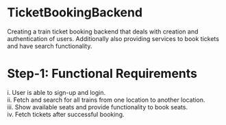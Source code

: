 ﻿# TicketBookingBackend

Creating a train ticket booking backend that deals 
with creation and authentication of users. Additionally also providing 
services to book tickets and have search functionality.

# Step-1: Functional Requirements
i. User is able to sign-up and login.  
ii. Fetch and search for all trains from one location to another location.  
iii. Show available seats and provide functionality to book seats.  
iv. Fetch tickets after successful booking.  




